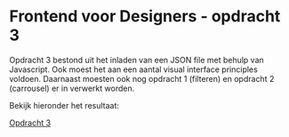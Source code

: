 # Frontend voor Designers - opdracht 3

Opdracht 3 bestond uit het inladen van een JSON file met behulp van Javascript. Ook moest het aan een aantal visual interface principles voldoen. Daarnaast moesten ook nog opdracht 1 (filteren) en opdracht 2 (carrousel) er in verwerkt worden.

Bekijk hieronder het resultaat:

[Opdracht 3](https://tomwesterhof.github.io/Frontend-voor-Designers/Opdracht%203/v1)
